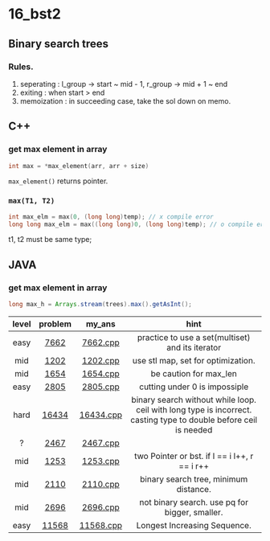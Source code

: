 # 16_bst2

## Binary search trees
### Rules.
1. seperating : l_group -> start ~ mid - 1, r_group -> mid + 1 ~ end
2. exiting : when start > end
3. memoization : in succeeding case, take the sol down on memo.

## C++
### get max element in array
```c++
int max = *max_element(arr, arr + size)
```
`max_element()` returns pointer.
### `max(T1, T2)`
```c++
int max_elm = max(0, (long long)temp); // x compile error
long long max_elm = max((long long)0, (long long)temp); // o compile error
```
t1, t2 must be same type;

## JAVA
### get max element in array
```java
long max_h = Arrays.stream(trees).max().getAsInt();
```

| level | problem | my_ans | hint |
| :--: | :--: | :--: | :--: |
| easy | [7662](https://www.acmicpc.net/problem/7662) | [7662.cpp](./7662/7662.cpp) | practice to use a set(multiset) and its iterator |
| mid | [1202](https://www.acmicpc.net/problem/1202) | [1202.cpp](./1202/1202.cpp) | use stl map, set for optimization. |
| mid | [1654](https://www.acmicpc.net/problem/1654) | [1654.cpp](./1654/1654.cpp) | be caution for max_len |
| easy | [2805](https://www.acmicpc.net/problem/2805) | [2805.cpp](./2805/2805.cpp) | cutting under 0 is impossiple |
| hard | [16434](https://www.acmicpc.net/problem/16434) | [16434.cpp](./16434/16434.cpp) | binary search without while loop. ceil with long type is incorrect. casting type to double before ceil is needed |
| ? | [2467](https://www.acmicpc.net/problem/2467) | [2467.cpp](./2467/2467.cpp) |  |
| mid | [1253](https://www.acmicpc.net/problem/1253) | [1253.cpp](./1253/1253.cpp) | two Pointer or bst. if l == i l++, r == i r++ |
| mid | [2110](https://www.acmicpc.net/problem/2110) | [2110.cpp](./2110/2110.cpp) | binary search tree, minimum distance. |
| mid | [2696](https://www.acmicpc.net/problem/2696) | [2696.cpp](./2696/2696.cpp) | not binary search. use pq for bigger, smaller. |
| easy | [11568](https://www.acmicpc.net/problem/11568) | [11568.cpp](./11568/11568.cpp) | Longest Increasing Sequence. |
